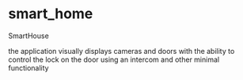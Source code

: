 # smart_home
SmartHouse

the application visually displays cameras and doors with the ability to control the lock on the door using an intercom and other minimal functionality
